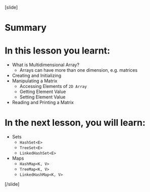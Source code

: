 [slide]
# Summary


# In this lesson you learnt:

- What is Multidimensional Array?
    - Arrays can have more than one dimension, e.g. matrices
- Creating and Initializing
- Manipulating a Matrix
    - Accessing Elements of `2D Array`
    - Getting Element Value
    - Setting Element Value
- Reading and Printing a Matrix




# In the next lesson, you will learn:

- Sets
    - `HashSet<E>`
    - `TreeSet<E>` 
    - `LinkedHashSet<E>`
- Maps
    - `HashMap<K, V>` 
    - `TreeMap<K, V>` 
    - `LinkedHashMap<K, V>`



[/slide]